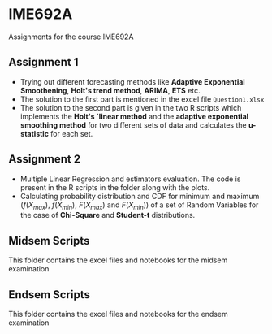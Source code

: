 # IME692A
Assignments for the course IME692A

## Assignment 1

- Trying out different forecasting methods like __Adaptive Exponential Smoothening__, __Holt's trend method__, __ARIMA__, 
__ETS__ etc.
- The solution to the first part is mentioned in the excel file `Question1.xlsx`
- The solution to the second part is given in the two R scripts which implements the __Holt's `linear method__ and the __adaptive exponential smoothing method__ for two different sets of data and calculates the __u-statistic__ for each set. 

## Assignment 2

- Multiple Linear Regression and estimators evaluation. The code is present in the R scripts in the folder along with the plots.
- Calculating probability distribution and CDF for minimum and maximum ($f(X_{max})$, $f(X_{min})$, $F(X_{max})$ and $F(X_{min})$) of a set of Random Variables for the case of **Chi-Square** and **Student-t** distributions. 

## Midsem Scripts

This folder contains the excel files and notebooks for the midsem examination

## Endsem Scripts

This folder contains the excel files and notebooks for the endsem examination